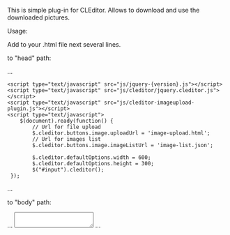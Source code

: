 This is simple plug-in for CLEditor. Allows to download and use the downloaded pictures. 

Usage:

Add to your .html file next several lines.

to "head" path:
<head>
	...
	<!-- "bootstrap" styles -->
	<link rel="stylesheet" media="screen" href="css/bootstrap.css"/>
	<!-- "cleditor" styles -->
	<link rel="stylesheet" href="js/cleditor/jquery.cleditor.css" type="text/css">

	<script type="text/javascript" src="js/jquery-{version}.js"></script>	
	<script type="text/javascript" src="js/cleditor/jquery.cleditor.js"></script>
	<script type="text/javascript" src="js/cleditor-imageupload-plugin.js"></script>
	<script type="text/javascript">
		$(document).ready(function() {
			// Url for file upload 
			$.cleditor.buttons.image.uploadUrl = 'image-upload.html';
			// Url for images list
			$.cleditor.buttons.image.imageListUrl = 'image-list.json';
	
			$.cleditor.defaultOptions.width = 600;
			$.cleditor.defaultOptions.height = 300;
			$("#input").cleditor();
     });
   </script>
	...
</head>

to "body" path:

<body>
	...
	<!-- Target field -->
	<textarea id="input" name="input"></textarea>
	<!-- Script for "bootstrap" functionality -->
	<script src="js/bootstrap.min.js"></script>	
	...
</body>